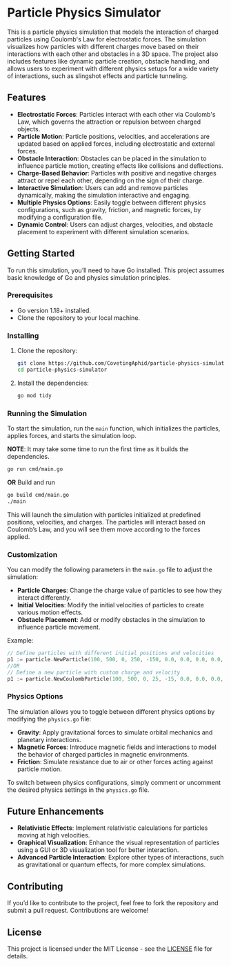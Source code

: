 
# Particle Physics Simulator

This is a particle physics simulation that models the interaction of charged particles using Coulomb's Law for electrostatic forces. The simulation visualizes how particles with different charges move based on their interactions with each other and obstacles in a 3D space. The project also includes features like dynamic particle creation, obstacle handling, and allows users to experiment with different physics setups for a wide variety of interactions, such as slingshot effects and particle tunneling.

## Features

- **Electrostatic Forces**: Particles interact with each other via Coulomb's Law, which governs the attraction or repulsion between charged objects.
- **Particle Motion**: Particle positions, velocities, and accelerations are updated based on applied forces, including electrostatic and external forces.
- **Obstacle Interaction**: Obstacles can be placed in the simulation to influence particle motion, creating effects like collisions and deflections.
- **Charge-Based Behavior**: Particles with positive and negative charges attract or repel each other, depending on the sign of their charge.
- **Interactive Simulation**: Users can add and remove particles dynamically, making the simulation interactive and engaging.
- **Multiple Physics Options**: Easily toggle between different physics configurations, such as gravity, friction, and magnetic forces, by modifying a configuration file.
- **Dynamic Control**: Users can adjust charges, velocities, and obstacle placement to experiment with different simulation scenarios.

## Getting Started

To run this simulation, you’ll need to have Go installed. This project assumes basic knowledge of Go and physics simulation principles.

### Prerequisites

- Go version 1.18+ installed.
- Clone the repository to your local machine.

### Installing

1. Clone the repository:

   ```bash
   git clone https://github.com/CovetingAphid/particle-physics-simulator.git
   cd particle-physics-simulator
   ```

2. Install the dependencies:

   ```bash
   go mod tidy
   ```

### Running the Simulation

To start the simulation, run the `main` function, which initializes the particles, applies forces, and starts the simulation loop.

**NOTE**: It may take some time to run the first time as it builds the dependencies.

```bash
go run cmd/main.go
```
**OR** Build and run

```bash
go build cmd/main.go
./main
```


This will launch the simulation with particles initialized at predefined positions, velocities, and charges. The particles will interact based on Coulomb’s Law, and you will see them move according to the forces applied.

### Customization

You can modify the following parameters in the `main.go` file to adjust the simulation:

- **Particle Charges**: Change the charge value of particles to see how they interact differently.
- **Initial Velocities**: Modify the initial velocities of particles to create various motion effects.
- **Obstacle Placement**: Add or modify obstacles in the simulation to influence particle movement.

Example:

```go
// Define particles with different initial positions and velocities
p1 := particle.NewParticle(100, 500, 0, 250, -150, 0.0, 0.0, 0.0, 0.0, 30.0, 25, color1, true)
//OR
// Define a new particle with custom charge and velocity
p1 := particle.NewCoulombParticle(100, 500, 0, 25, -15, 0.0, 0.0, 0.0, 0.0, 30.0, 25, color1, 0.010, true)
```

### Physics Options

The simulation allows you to toggle between different physics options by modifying the `physics.go` file:

- **Gravity**: Apply gravitational forces to simulate orbital mechanics and planetary interactions.
- **Magnetic Forces**: Introduce magnetic fields and interactions to model the behavior of charged particles in magnetic environments.
- **Friction**: Simulate resistance due to air or other forces acting against particle motion.

To switch between physics configurations, simply comment or uncomment the desired physics settings in the `physics.go` file.

## Future Enhancements

- **Relativistic Effects**: Implement relativistic calculations for particles moving at high velocities.
- **Graphical Visualization**: Enhance the visual representation of particles using a GUI or 3D visualization tool for better interaction.
- **Advanced Particle Interaction**: Explore other types of interactions, such as gravitational or quantum effects, for more complex simulations.

## Contributing

If you’d like to contribute to the project, feel free to fork the repository and submit a pull request. Contributions are welcome!

## License

This project is licensed under the MIT License - see the [LICENSE](LICENSE) file for details.

